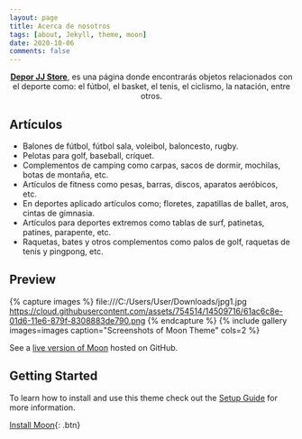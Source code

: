 ```yaml
---
layout: page
title: Acerca de nosotros
tags: [about, Jekyll, theme, moon]
date: 2020-10-06
comments: false
---
```

    
<center><a href="https://jose22jj.github.io/"><b>Depor JJ Store</b></a>, es una página donde encontrarás objetos relacionados con el deporte como: el fútbol, el basket, el tenis, el ciclismo, la natación, entre otros.</center>

## Artículos
* Balones de fútbol, fútbol sala, voleibol, baloncesto, rugby.
* Pelotas para golf, baseball, críquet.
* Complementos de camping como carpas, sacos de dormir, mochilas, botas de montaña, etc.
* Artículos de fitness como pesas, barras, discos, aparatos aeróbicos, etc.
* En deportes aplicado artículos como; floretes, zapatillas de ballet, aros, cintas de gimnasia.
* Artículos para deportes extremos como tablas de surf, patinetas, patines, parapente, etc.
* Raquetas, bates y otros complementos como palos de golf, raquetas de tenis y pingpong, etc.

## Preview

{% capture images %}
    file:///C:/Users/User/Downloads/jpg1.jpg
    https://cloud.githubusercontent.com/assets/754514/14509716/61ac6c8e-01d6-11e6-879f-8308883de790.png
{% endcapture %}
{% include gallery images=images caption="Screenshots of Moon Theme" cols=2 %}

See a [live version of Moon](http://taylantatli.github.io/Moon) hosted on GitHub.

## Getting Started

To learn how to install and use this theme check out the [Setup Guide](http://taylantatli.me/Moon/moon-theme/) for more information.
      
[Install Moon](https://github.com/TaylanTatli/Moon){: .btn}
